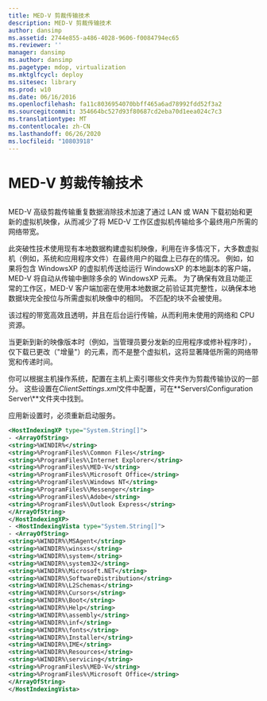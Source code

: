 ```yaml
---
title: MED-V 剪裁传输技术
description: MED-V 剪裁传输技术
author: dansimp
ms.assetid: 2744e855-a486-4028-9606-f0084794ec65
ms.reviewer: ''
manager: dansimp
ms.author: dansimp
ms.pagetype: mdop, virtualization
ms.mktglfcycl: deploy
ms.sitesec: library
ms.prod: w10
ms.date: 06/16/2016
ms.openlocfilehash: fa11c8036954070bbff465a6ad78992fdd52f3a2
ms.sourcegitcommit: 354664bc527d93f80687cd2eba70d1eea024c7c3
ms.translationtype: MT
ms.contentlocale: zh-CN
ms.lasthandoff: 06/26/2020
ms.locfileid: "10803918"
---
```

# MED-V 剪裁传输技术


## <a href="" id="bkmk-medvtrimtransfertechnology"></a>


MED-V 高级剪裁传输重复数据消除技术加速了通过 LAN 或 WAN 下载初始和更新的虚拟机映像，从而减少了将 MED-V 工作区虚拟机传输给多个最终用户所需的网络带宽。

此突破性技术使用现有本地数据构建虚拟机映像，利用在许多情况下，大多数虚拟机（例如，系统和应用程序文件）在最终用户的磁盘上已存在的情况。 例如，如果将包含 WindowsXP 的虚拟机传送给运行 WindowsXP 的本地副本的客户端，MED-V 将自动从传输中删除多余的 WindowsXP 元素。 为了确保有效且功能正常的工作区，MED-V 客户端加密在使用本地数据之前验证其完整性，以确保本地数据块完全按位与所需虚拟机映像中的相同。 不匹配的块不会被使用。

该过程的带宽高效且透明，并且在后台运行传输，从而利用未使用的网络和 CPU 资源。

当更新到新的映像版本时（例如，当管理员要分发新的应用程序或修补程序时），仅下载已更改（"增量"）的元素，而不是整个虚拟机，这将显著降低所需的网络带宽和传递时间。

你可以根据主机操作系统，配置在主机上索引哪些文件夹作为剪裁传输协议的一部分。 这些设置在*ClientSettings.xml*文件中配置，可在**Servers\\Configuration Server\\**文件夹中找到。

应用新设置时，必须重新启动服务。

```xml
<HostIndexingXP type="System.String[]"> 
- <ArrayOfString>
<string>%WINDIR%</string> 
<string>%ProgramFiles%\Common Files</string> 
<string>%ProgramFiles%\Internet Explorer</string> 
<string>%ProgramFiles%\MED-V</string> 
<string>%ProgramFiles%\Microsoft Office</string> 
<string>%ProgramFiles%\Windows NT</string> 
<string>%ProgramFiles%\Messenger</string> 
<string>%ProgramFiles%\Adobe</string> 
<string>%ProgramFiles%\Outlook Express</string> 
</ArrayOfString> 
</HostIndexingXP> 
- <HostIndexingVista type="System.String[]"> 
- <ArrayOfString> 
<string>%WINDIR%\MSAgent</string> 
<string>%WINDIR%\winsxs</string> 
<string>%WINDIR%\system</string> 
<string>%WINDIR%\system32</string> 
<string>%WINDIR%\Microsoft.NET</string> 
<string>%WINDIR%\SoftwareDistribution</string> 
<string>%WINDIR%\L2Schemas</string> 
<string>%WINDIR%\Cursors</string> 
<string>%WINDIR%\Boot</string> 
<string>%WINDIR%\Help</string> 
<string>%WINDIR%\assembly</string> 
<string>%WINDIR%\inf</string> 
<string>%WINDIR%\fonts</string> 
<string>%WINDIR%\Installer</string> 
<string>%WINDIR%\IME</string> 
<string>%WINDIR%\Resources</string> 
<string>%WINDIR%\servicing</string> 
<string>%ProgramFiles%\MED-V</string> 
<string>%ProgramFiles%\Microsoft Office</string> 
</ArrayOfString> 
</HostIndexingVista>
```

 

 





